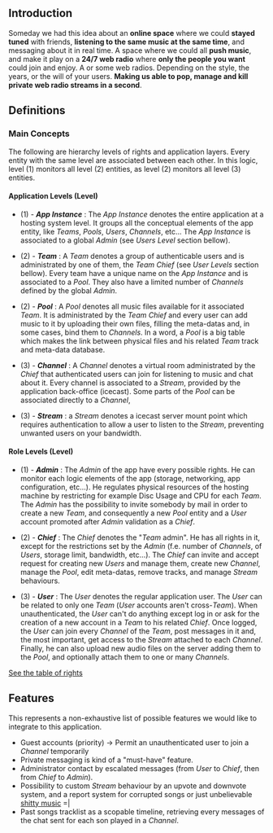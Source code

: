 ## Introduction
Someday we had this idea about an **online space** where we could **stayed tuned** with friends, **listening to the same music at the same time**, and messaging about it in real time. A space where we could all **push music**, and make it play on a **24/7 web radio** where **only the people you want** could join and enjoy. A or some web radios. Depending on the style, the years, or the will of your users. **Making us able to pop, manage and kill private web radio streams in a second**.

## Definitions
### Main Concepts
The following are hierarchy levels of rights and application layers. Every entity with the same level are associated between each other. In this logic, level (1) monitors all level (2) entities, as level (2) monitors all level (3) entities.
#### Application Levels (Level)
* (1) - **_App Instance_** : The _App Instance_ denotes the entire application at a hosting system level. It groups all the conceptual elements of the app entity, like _Teams_, _Pools_, _Users_, _Channels_, etc... The _App Instance_ is associated to a global _Admin_ (see _Users Level_ section bellow).

* (2) - **_Team_** : A _Team_ denotes a group of authenticable users and is administrated by one of them, the _Team Chief_ (see _User Levels_ section bellow). Every team have a unique name on the _App Instance_ and is associated to a _Pool_. They also have a limited number of _Channels_ defined by the global _Admin_.

* (2) - **_Pool_** : A _Pool_ denotes all music files available for it associated _Team_. It is administrated by the _Team Chief_ and every user can add music to it by uploading their own files, filling the meta-datas and, in some cases, bind them to _Channels_. In a word, a _Pool_ is a big table which makes the link between physical files and his related _Team_ track and meta-data database.

* (3) - **_Channel_** : A _Channel_ denotes a virtual room administrated by the _Chief_ that authenticated users can join for listening to music and chat about it. Every channel is associated to a _Stream_, provided by the application back-office (icecast). Some parts of the _Pool_ can be associated directly to a _Channel_,

* (3) - **_Stream_** : a _Stream_ denotes a icecast server mount point which requires authentication to allow a user to listen to the _Stream_, preventing unwanted users on your bandwidth.

#### Role Levels (Level)
* (1) - **_Admin_** : The _Admin_ of the app have every possible rights. He can monitor each logic elements of the app (storage, networking, app configuration, etc...). He regulates physical resources of the hosting machine by restricting for example Disc Usage and CPU for each _Team_. The _Admin_ has the possibility to invite somebody by mail in order to create a new _Team_, and consequently a new _Pool_ entity and a _User_ account promoted after _Admin_ validation as a _Chief_.

* (2) - **_Chief_** : The _Chief_ denotes the "_Team_ admin". He has all rights in it, except for the restrictions set by the _Admin_ (f.e. number of _Channels_, of _Users_, storage limit, bandwidth, etc...). The _Chief_ can invite and accept request for creating new _Users_ and manage them, create new _Channel_, manage the _Pool_, edit meta-datas, remove tracks, and manage _Stream_ behaviours.

* (3) - **_User_** : The _User_ denotes the regular application user. The _User_ can be related to only one _Team_ (_User_ accounts aren't cross-_Team_). When unauthenticated, the _User_ can't do anything except log in or ask for the creation of a new account in a _Team_ to his related _Chief_. Once logged, the _User_ can join every _Channel_ of the _Team_, post messages in it and, the most important, get access to the _Stream_ attached to each _Channel_. Finally, he can also upload new audio files on the server adding them to the _Pool_, and optionally attach them to one or many _Channels_.

[See the table of rights](https://github.com/Clement-Ruiz/radio-bretzel/blob/dockerizing/documentation/other_diagrams/Rights-Table-Core.pdf)

## Features
This represents a non-exhaustive list of possible features we would like to integrate to this application.

* Guest accounts (priority) -> Permit an unauthenticated user to join a _Channel_ temporarily
* Private messaging is kind of a "must-have" feature.
* Administrator contact by escalated messages (from _User_ to _Chief_, then from _Chief_ to _Admin_).
* Possibility to custom _Stream_ behaviour by an upvote and downvote system, and a report system for corrupted songs or just unbelievable [shitty music](https://duckduckgo.com/?q=shitty+fluted&t=lm&ia=videos&iax=1&iai=V0Tv1Y4RvVo "totally safe link for your ears. Trust me.") =|
* Past songs tracklist as a scopable timeline, retrieving every messages of the chat sent for each son played in a _Channel_.

